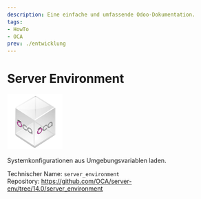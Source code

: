 ```yaml
---
description: Eine einfache und umfassende Odoo-Dokumentation.
tags:
- HowTo
- OCA
prev: ./entwicklung
---
```

# Server Environment
![icon_oca_app](assets/icon_oca_app.png)

Systemkonfigurationen aus Umgebungsvariablen laden.

Technischer Name: `server_environment`\
Repository: <https://github.com/OCA/server-env/tree/14.0/server_environment>

